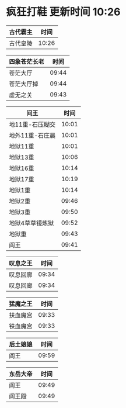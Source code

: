 # 疯狂打鞋 更新时间 10:26

| 古代霸主   | 时间    |
|--------|-------|
| 古代皇陵 | 10:26 |

| 四象苍茫长老   | 时间    |
|--------|-------|
| 苍茫大厅 | 09:44 |
| 苍茫大厅掉 | 09:44 |
| 虚无之关 | 09:43 |

| 间王   | 时间    |
|--------|-------|
| 地11重-石压糊交 | 10:01 |
| 地外11重-石庄晨 | 10:01 |
| 地狱11重 | 10:01 |
| 地狱13重 | 10:06 |
| 地狱16重 | 10:14 |
| 地狱17重 | 10:19 |
| 地狱1重 | 10:14 |
| 地狱2重 | 09:46 |
| 地狱3重 | 09:50 |
| 地狱4草草镜炼狱 | 09:52 |
| 地狱重 | 09:43 |
| 阎王 | 09:41 |

| 叹息之王   | 时间    |
|--------|-------|
| 叹息回廓 | 09:34 |
| 叹息回廊 | 09:34 |

| 猛魔之王   | 时间    |
|--------|-------|
| 扶血魔宫 | 09:33 |
| 铁血魔宫 | 09:33 |

| 后土娘娘   | 时间    |
|--------|-------|
| 阎王 | 09:59 |

| 东岳大帝   | 时间    |
|--------|-------|
| 阎王 | 09:49 |
| 阎王殿 | 09:49 |